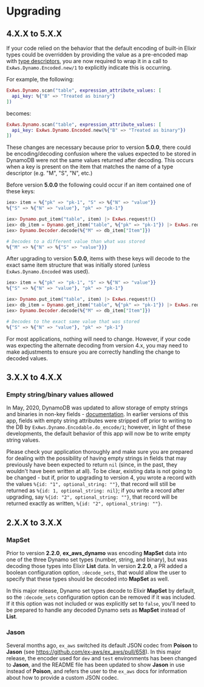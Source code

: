 # Upgrading

## 4.X.X to 5.X.X

If your code relied on the behavior that the default encoding of built-in Elixir types could be overridden by
providing the value as a pre-encoded map with [type descriptors](https://docs.aws.amazon.com/amazondynamodb/latest/developerguide/HowItWorks.NamingRulesDataTypes.html#HowItWorks.DataTypeDescriptors), you are now required to wrap it in a call to `ExAws.Dynamo.Encoded.new/1` to explicitly indicate this is occurring.

For example, the following:

```elixir
ExAws.Dynamo.scan("table", expression_attribute_values: [
  api_key: %{"B" => "Treated as binary"}
])
```

becomes:

```elixir
ExAws.Dynamo.scan("table", expression_attribute_values: [
  api_key: ExAws.Dynamo.Encoded.new(%{"B" => "Treated as binary"})
])
```

These changes are necessary because prior to version **5.0.0**, there could be encoding/decoding confusion
where the values expected to be stored in DynamoDB were not the same values returned after decoding. This
occurs when a key is present on the item that matches the name of a type descriptor (e.g. "M", "S", "N", etc.)

Before version **5.0.0** the following could occur if an item contained one of these keys:

```elixir
iex> item = %{"pk" => "pk-1", "S" => %{"N" => "value"}}
%{"S" => %{"N" => "value"}, "pk" => "pk-1"}

iex> Dynamo.put_item("table", item) |> ExAws.request!()
iex> db_item = Dynamo.get_item("table", %{"pk" => "pk-1"}) |> ExAws.request!()
iex> Dynamo.Decoder.decode(%{"M" => db_item["Item"]})

# Decodes to a different value than what was stored
%{"M" => %{"N" => %{"S" => "value"}}}
```

After upgrading to version **5.0.0**, items with these keys will decode to the exact
same item structure that was initially stored (unless `ExAws.Dynamo.Encoded` was used).

```elixir
iex> item = %{"pk" => "pk-1", "S" => %{"N" => "value"}}
%{"S" => %{"N" => "value"}, "pk" => "pk-1"}

iex> Dynamo.put_item("table", item) |> ExAws.request!()
iex> db_item = Dynamo.get_item("table", %{"pk" => "pk-1"}) |> ExAws.request!()
iex> Dynamo.Decoder.decode(%{"M" => db_item["Item"]})

# Decodes to the exact same value that was stored
%{"S" => %{"N" => "value"}, "pk" => "pk-1"}
```

For most applications, nothing will need to change. However, if your code was expecting the
alternate decoding from version 4.x, you may need to make adjustments to ensure you are correctly handling
the change to decoded values.

## 3.X.X to 4.X.X

### Empty string/binary values allowed

In May, 2020, DynamoDB was updated to allow storage of empty strings and binaries in non-key fields - [documentation](https://aws.amazon.com/about-aws/whats-new/2020/05/amazon-dynamodb-now-supports-empty-values-for-non-key-string-and-binary-attributes-in-dynamodb-tables/). In earlier versions of this app, fields with empty string attributes were stripped off prior to writing to the DB by `ExAws.Dynamo.Encodable.do_encode/1`; however, in light of these developments, the default behavior of this app will now be to write empty string values.

Please check your application thoroughly and make sure you are prepared for dealing with the possibility of having empty strings in fields that may previously have been expected to return `nil` (since, in the past, they wouldn't have been written at all). To be clear, existing data is not going to be changed - but if, prior to upgrading to version 4, you wrote a record with the values `%{id: "1", optional_string: ""}`, that record will still be returned as `%{id: 1, optional_string: nil}`; if you write a record after upgrading, say `%{id: "2", optional_string: ""}`, that record will be returned exactly as written, `%{id: "2", optional_string: ""}`.

## 2.X.X to 3.X.X

### MapSet

Prior to version **2.2.0**, **ex_aws_dynamo** was encoding **MapSet** data into one of the three Dynamo set types (number, string, and binary), but was decoding those types into Elixir **List** data. In version **2.2.0**, a PR added a boolean configuration option, `:decode_sets`, that would allow the user to specify that these types should be decoded into **MapSet** as well.

In this major release, Dynamo set types decode to Elixir **MapSet** by default, so the `:decode_sets` configuration option can be removed if it was included. If it this option was not included or was explicitly set to `false`, you'll need to be prepared to handle any decoded Dynamo sets as **MapSet** instead of **List**.

### Jason

Several months ago, `ex_aws` switched its default JSON codec from **Poison** to **Jason** (see https://github.com/ex-aws/ex_aws/pull/658). In this major release, the encoder used for `dev` and `test` environments has been changed to **Jason**, and the README file has been updated to show **Jason** in use instead of **Poison**, and refers the user to the `ex_aws` docs for information about how to provide a custom JSON codec.
